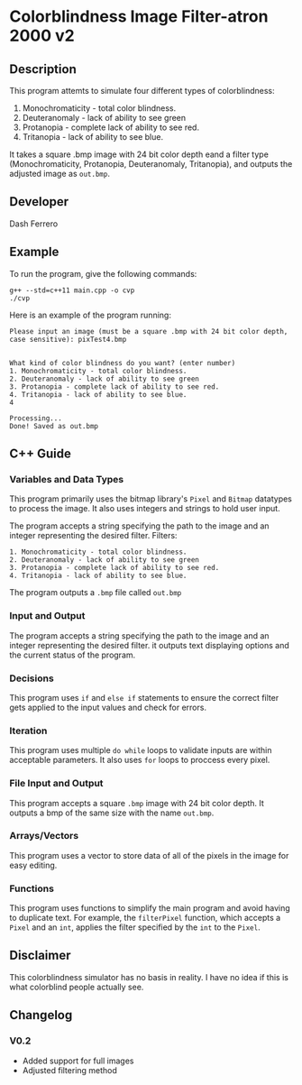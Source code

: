 # Colorblindness Image Filter-atron 2000 v2
## Description

This program attemts to simulate four different types of colorblindness:
  1. Monochromaticity - total color blindness.
  2. Deuteranomaly - lack of ability to see green
  3. Protanopia - complete lack of ability to see red.
  4. Tritanopia - lack of ability to see blue.

It takes a square .bmp image with 24 bit color depth eand a filter type (Monochromaticity, Protanopia, Deuteranomaly, Tritanopia), and outputs the adjusted image as `out.bmp`.

## Developer

Dash Ferrero

## Example

To run the program, give the following commands:

```
g++ --std=c++11 main.cpp -o cvp
./cvp
```

Here is an example of the program running:

```
Please input an image (must be a square .bmp with 24 bit color depth, case sensitive): pixTest4.bmp


What kind of color blindness do you want? (enter number)
1. Monochromaticity - total color blindness.
2. Deuteranomaly - lack of ability to see green
3. Protanopia - complete lack of ability to see red.
4. Tritanopia - lack of ability to see blue.
4

Processing...
Done! Saved as out.bmp
```

## C++ Guide

### Variables and Data Types

This program primarily uses the bitmap library's `Pixel` and `Bitmap` datatypes to process the image. It also uses integers and strings to hold user input.

The program accepts a string specifying the path to the image and an integer representing the desired filter. Filters:
```
1. Monochromaticity - total color blindness.
2. Deuteranomaly - lack of ability to see green
3. Protanopia - complete lack of ability to see red.
4. Tritanopia - lack of ability to see blue.
```
The program outputs a `.bmp` file called `out.bmp`

### Input and Output

The program accepts a string specifying the path to the image and an integer representing the desired filter. it outputs text displaying options and the current status of the program.

### Decisions

This program uses `if` and `else if` statements to ensure the correct filter gets applied to the input values and check for errors.

### Iteration

This program uses multiple `do while` loops to validate inputs are within acceptable parameters. It also uses `for` loops to proccess every pixel.

### File Input and Output

This program accepts a square `.bmp` image with 24 bit color depth. It outputs a bmp of the same size with the name `out.bmp`.

### Arrays/Vectors
This program uses a vector to store data of all of the pixels in the image for easy editing.

### Functions
This program uses functions to simplify the main program and avoid having to duplicate text. For example, the `filterPixel` function, which accepts a `Pixel` and an `int`, applies the filter specified by the `int` to the `Pixel`.

## Disclaimer
This colorblindness simulator has no basis in reality. I have no idea if this is what colorblind people actually see.

## Changelog
### V0.2
* Added support for full images
* Adjusted filtering method